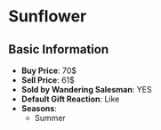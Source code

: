 # Sunflower

## Basic Information

- **Buy Price**: 70$
- **Sell Price**: 61$
- **Sold by Wandering Salesman**: YES
- **Default Gift Reaction**: Like
- **Seasons**:
  - Summer